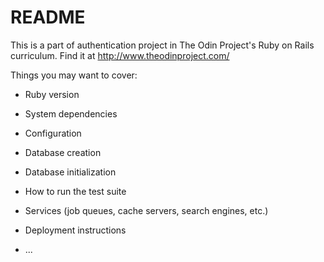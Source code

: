 # README

This is a part of authentication project in The Odin Project's Ruby on Rails curriculum. Find it at http://www.theodinproject.com/

Things you may want to cover:

* Ruby version

* System dependencies

* Configuration

* Database creation

* Database initialization

* How to run the test suite

* Services (job queues, cache servers, search engines, etc.)

* Deployment instructions

* ...
